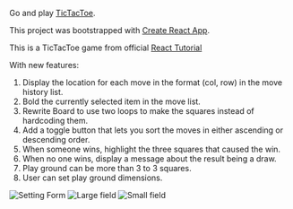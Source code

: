 Go and play [TicTacToe](http://sashapro.ru/tictactoe/).


This project was bootstrapped with [Create React App](https://github.com/facebook/create-react-app).


This is a TicTacToe game from official [React Tutorial](https://reactjs.org/tutorial/tutorial.html)

With new features:

1) Display the location for each move in the format (col, row) in the move history list.
2) Bold the currently selected item in the move list.
3) Rewrite Board to use two loops to make the squares instead of hardcoding them.
4) Add a toggle button that lets you sort the moves in either ascending or descending order.
5) When someone wins, highlight the three squares that caused the win.
6) When no one wins, display a message about the result being a draw.
7) Play ground can be more than 3 to 3 squares.
8) User can set play ground dimensions.

![Setting Form](/images/screenshot1.jpg)
![Large field](/images/screenshot2.jpg)
![Small field](/images/screenshot3.jpg)